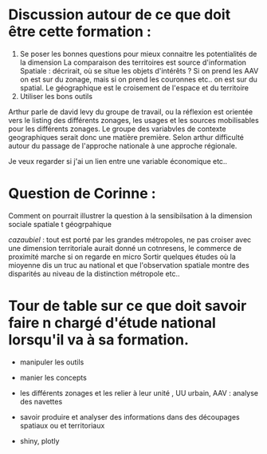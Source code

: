 # Discussion autour de ce que doit être cette formation :

1) Se poser les bonnes questions  pour mieux connaitre  les potentialités de la dimension
    La comparaison des territoires est source d'information
    Spatiale : décrirait, où se situe les objets d'intérêts ?
    Si on prend les AAV on est sur du zonage, mais si on prend les couronnes etc.. on est sur du spatial. Le géographique est le croisement de l'espace et du territoire
2) Utiliser les bons outils

Arthur parle de david levy du groupe de travail, ou la réflexion est orientée vers le listing des différents zonages, les usages et les sources mobilisables pour les différents zonages.
Le groupe des variabvles de contexte geographiques serait donc une matière première.
Selon arthur difficulté autour du passage de l'approche nationale à une approche régionale.

Je veux regarder si j'ai un lien entre une variable économique etc..

# Question de Corinne :
Comment on pourrait illustrer la question à la sensibilsation à la dimension sociale spatiale t géogrpahique

_cazaubiel_ : tout est porté par les grandes métropoles, ne pas croiser avec une dimension territoriale aurait donné un cotnresens, le commerce de proximité marche si on regarde en micro
Sortir quelques études où la mioyenne dis un truc au national et que l'observation spatiale montre des disparités au niveau de la distinction métropole etc..

# Tour de table sur ce que doit savoir faire n chargé d'étude national lorsqu'il va à sa formation.
- manipuler les outils
- manier les concepts
- les différents zonages et les relier à leur unité , UU urbain, AAV : analyse des navettes
- savoir produire et analyser des informations dans des découpages spatiaux ou et territoriaux

- shiny, plotly